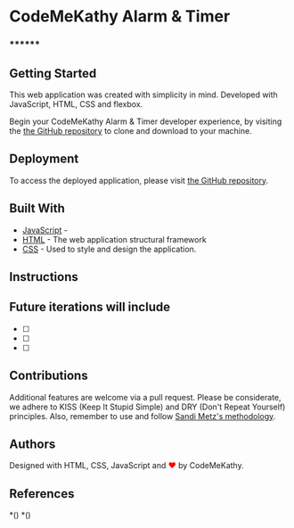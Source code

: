 # CodeMeKathy Alarm & Timer 
### ******

## Getting Started

This web application was created with simplicity in mind.  Developed with JavaScript, HTML, CSS and flexbox. 

Begin your CodeMeKathy Alarm & Timer developer experience, by visiting the [the GitHub repository]( https://github.com/CodeMeKathy/Unlock-Academy/Lesson5-HW) to clone and download to your machine.

## Deployment

To access the deployed application, please visit [the GitHub repository]( https://).


## Built With

* [JavaScript](https://www.javascript.com/) - 
* [HTML](https://html.com/) - The web application structural framework
* [CSS](https://developer.mozilla.org/en-US/docs/Web/CSS) - Used to style and design the application.

## Instructions



## Future iterations will include
* [ ] 
* [ ]  
* [ ] 

## Contributions 

Additional features are welcome via a pull request.  Please be considerate, we adhere to KISS (Keep It Stupid Simple) and DRY (Don't Repeat Yourself) principles.  Also, remember to use and follow [Sandi Metz's methodology](https://robots.thoughtbot.com/sandi-metz-rules-for-developers). 

## Authors

Designed with HTML, CSS, JavaScript and <span style="color:red;">&#10084;</span> by CodeMeKathy.

## References

*()
*()
